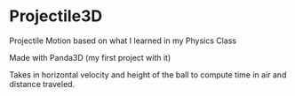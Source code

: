 # Projectile3D

Projectile Motion based on what I learned in my Physics Class

Made with Panda3D (my first project with it)

Takes in horizontal velocity and height of the ball to compute time in air and distance traveled.
